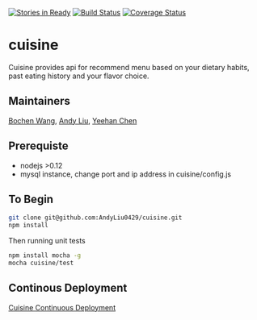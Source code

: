 [![Stories in Ready](https://badge.waffle.io/AndyLiu0429/cuisine.png?label=ready&title=Ready)](https://waffle.io/AndyLiu0429/cuisine)
[![Build Status](https://travis-ci.org/AndyLiu0429/cuisine.svg?branch=master)](https://travis-ci.org/AndyLiu0429/cuisine)
[![Coverage Status](https://coveralls.io/repos/AndyLiu0429/cuisine/badge.svg?branch=master&service=github)](https://coveralls.io/github/AndyLiu0429/cuisine?branch=master)

# cuisine
Cuisine provides api for recommend menu based on your dietary habits, past eating history and your flavor choice.

## Maintainers
[Bochen Wang](https://github.com/wbcustc), [Andy Liu](https://github.com/AndyLiu0429), [Yeehan Chen](https://github.com/yeehanchan)
## Prerequiste
* nodejs >0.12
* mysql instance, change port and ip address in cuisine/config.js

## To Begin
```bash
git clone git@github.com:AndyLiu0429/cuisine.git
npm install
```
Then running unit tests
```bash
npm install mocha -g
mocha cuisine/test
```
## Continous Deployment
[Cuisine Continuous Deployment](https://betas.to/hzmvg4r3)


